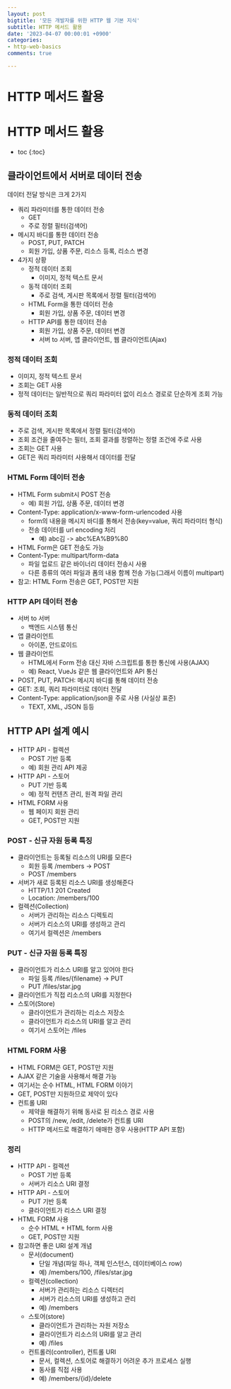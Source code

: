 ```yaml
---
layout: post
bigtitle: '모든 개발자를 위한 HTTP 웹 기본 지식'
subtitle: HTTP 메서드 활용
date: '2023-04-07 00:00:01 +0900'
categories:
- http-web-basics
comments: true

---
```


# HTTP 메서드 활용

# HTTP 메서드 활용
* toc
{:toc}

## 클라이언트에서 서버로 데이터 전송
데이터 전달 방식은 크게 2가지
+ 쿼리 파라미터를 통한 데이터 전송
  + GET
  + 주로 정렬 필터(검색어)
+ 메시지 바디를 통한 데이터 전송
  + POST, PUT, PATCH
  + 회원 가입, 상품 주문, 리소스 등록, 리소스 변경
+ 4가지 상황
  + 정적 데이터 조회
    + 이미지, 정적 텍스트 문서
  + 동적 데이터 조회
    + 주로 검색, 게시판 목록에서 정렬 필터(검색어)
  + HTML Form을 통한 데이터 전송
    + 회원 가입, 상품 주문, 데이터 변경
  + HTTP API를 통한 데이터 전송
    + 회원 가입, 상품 주문, 데이터 변경
    + 서버 to 서버, 앱 클라이언트, 웹 클라이언트(Ajax)

### 정적 데이터 조회
+ 이미지, 정적 텍스트 문서
+ 조회는 GET 사용
+ 정적 데이터는 일반적으로 쿼리 파라미터 없이 리소스 경로로 단순하게 조회 가능

### 동적 데이터 조회
+ 주로 검색, 게시판 목록에서 정렬 필터(검색어)
+ 조회 조건을 줄여주는 필터, 조회 결과를 정렬하는 정렬 조건에 주로 사용
+ 조회는 GET 사용
+ GET은 쿼리 파라미터 사용해서 데이터를 전달

### HTML Form 데이터 전송
+ HTML Form submit시 POST 전송
  + 예) 회원 가입, 상품 주문, 데이터 변경
+ Content-Type: application/x-www-form-urlencoded 사용
  + form의 내용을 메시지 바디를 통해서 전송(key=value, 쿼리 파라미터 형식)
  + 전송 데이터를 url encoding 처리
    + 예) abc김 -> abc%EA%B9%80
+ HTML Form은 GET 전송도 가능
+ Content-Type: multipart/form-data
  + 파일 업로드 같은 바이너리 데이터 전송시 사용
  + 다른 종류의 여러 파일과 폼의 내용 함께 전송 가능(그래서 이름이 multipart)
+ 참고: HTML Form 전송은 GET, POST만 지원

### HTTP API 데이터 전송
+ 서버 to 서버
  + 백엔드 시스템 통신
+ 앱 클라이언트
  + 아이폰, 안드로이드
+ 웹 클라이언트
  + HTML에서 Form 전송 대신 자바 스크립트를 통한 통신에 사용(AJAX)
  + 예) React, VueJs 같은 웹 클라이언트와 API 통신
+ POST, PUT, PATCH: 메시지 바디를 통해 데이터 전송
+ GET: 조회, 쿼리 파라미터로 데이터 전달
+ Content-Type: application/json을 주로 사용 (사실상 표준)
  + TEXT, XML, JSON 등등

## HTTP API 설계 예시
+ HTTP API - 컬렉션
  + POST 기반 등록
  + 예) 회원 관리 API 제공
+ HTTP API - 스토어
  + PUT 기반 등록
  + 예) 정적 컨텐츠 관리, 원격 파일 관리
+ HTML FORM 사용
  + 웹 페이지 회원 관리
  + GET, POST만 지원

### POST - 신규 자원 등록 특징
+ 클라이언트는 등록될 리소스의 URI를 모른다
  + 회원 등록 /members -> POST
  + POST /members
+ 서버가 새로 등록된 리소스 URI를 생성해준다
  + HTTP/1.1 201 Created
  + Location: /members/100 
+ 컬렉션(Collection)
  + 서버가 관리하는 리소스 디렉토리
  + 서버가 리소스의 URI를 생성하고 관리
  + 여기서 컬렉션은 /members

### PUT - 신규 자원 등록 특징
+ 클라이언트가 리소스 URI를 알고 있어야 한다
  + 파일 등록 /files/{filename} -> PUT
  + PUT /files/star.jpg
+ 클라이언트가 직접 리소스의 URI를 지정한다
+ 스토어(Store)
  + 클라이언트가 관리하는 리소스 저장소
  + 클라이언트가 리소스의 URI를 알고 관리
  + 여기서 스토어는 /files

### HTML FORM 사용
+ HTML FORM은 GET, POST만 지원
+ AJAX 같은 기술을 사용해서 해결 가능
+ 여기서는 순수 HTML, HTML FORM 이야기
+ GET, POST만 지원하므로 제약이 있다
+ 컨트롤 URI
  + 제약을 해결하기 위해 동사로 된 리소스 경로 사용
  + POST의 /new, /edit, /delete가 컨트롤 URI
  + HTTP 메서드로 해결하기 애매한 경우 사용(HTTP API 포함)
  
### 정리 
+ HTTP API - 컬렉션
  + POST 기반 등록
  + 서버가 리소스 URI 결정
+ HTTP API - 스토어
  + PUT 기반 등록
  + 클라이언트가 리소스 URI 결정
+ HTML FORM 사용
  + 순수 HTML + HTML form 사용
  + GET, POST만 지원
+ 참고하면 좋은 URI 설계 개념
  + 문서(document)
    + 단일 개념(파일 하나, 객체 인스턴스, 데이터베이스 row)
    + 예) /members/100, /files/star.jpg
  + 컬렉션(collection)
    + 서버가 관리하는 리소스 디렉터리
    + 서버가 리소스의 URI를 생성하고 관리
    + 예) /members
  + 스토어(store)
    + 클라이언트가 관리하는 자원 저장소
    + 클라이언트가 리소스의 URI를 알고 관리
    + 예) /files
  + 컨트롤러(controller), 컨트롤 URI
    + 문서, 컬렉션, 스토어로 해결하기 어려운 추가 프로세스 실행
    + 동사를 직접 사용
    + 예) /members/{id}/delete
